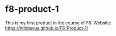# f8-product-1
This is my first product in the course of F8.
Website: https://mitidevus.github.io/F8-Product-1/
